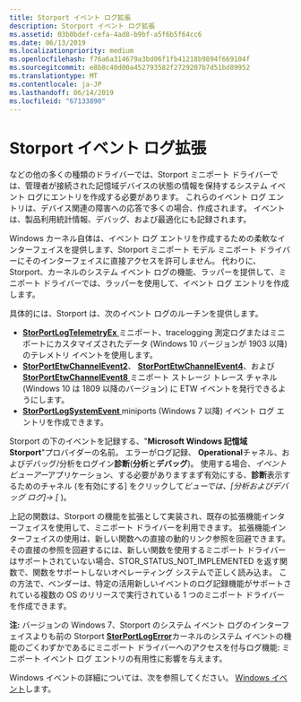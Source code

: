 ```yaml
---
title: Storport イベント ログ拡張
description: Storport イベント ログ拡張
ms.assetid: 03b0bdef-cefa-4ad8-b9bf-a5f6b5f64cc6
ms.date: 06/13/2019
ms.localizationpriority: medium
ms.openlocfilehash: f76a6a314679a3bd06f1fb41218b9894f669104f
ms.sourcegitcommit: e8b8c40d00a452793582f2729207b7d51bd89952
ms.translationtype: MT
ms.contentlocale: ja-JP
ms.lasthandoff: 06/14/2019
ms.locfileid: "67133890"
---
```

# <a name="storport-event-log-extensions"></a>Storport イベント ログ拡張

などの他の多くの種類のドライバーでは、Storport ミニポート ドライバーでは、管理者が接続された記憶域デバイスの状態の情報を保持するシステム イベント ログにエントリを作成する必要があります。 これらのイベント ログ エントリは、デバイス関連の障害への応答で多くの場合、作成されます。 イベントは、製品利用統計情報、デバッグ、および最適化にも記録されます。

Windows カーネル自体は、イベント ログ エントリを作成するための柔軟なインターフェイスを提供します、Storport ミニポート モデル ミニポート ドライバーにそのインターフェイスに直接アクセスを許可しません。 代わりに、Storport、カーネルのシステム イベント ログの機能、ラッパーを提供して、ミニポート ドライバーでは、ラッパーを使用して、イベント ログ エントリを作成します。

具体的には、Storport は、次のイベント ログのルーチンを提供します。

* [**StorPortLogTelemetryEx** ](https://docs.microsoft.com/windows-hardware/drivers/ddi/content/storport/nf-storport-storportlogtelemetryex)ミニポート、tracelogging 測定ログまたはミニポートにカスタマイズされたデータ (Windows 10 バージョンが 1903 以降) のテレメトリ イベントを使用します。
* [**StorPortEtwChannelEvent2**](https://docs.microsoft.com/windows-hardware/drivers/ddi/content/storport/nf-storport-storportetwevent2)、 [ **StorPortEtwChannelEvent4**](https://docs.microsoft.com/windows-hardware/drivers/ddi/content/storport/nf-storport-storportetwevent4)、および[ **StorPortEtwChannelEvent8** ](https://docs.microsoft.com/windows-hardware/drivers/ddi/content/storport/nf-storport-storportetwevent8)ミニポート ストレージ トレース チャネル (Windows 10 は 1809 以降のバージョン) に ETW イベントを発行できるようにします。
* [**StorPortLogSystemEvent** ](https://docs.microsoft.com/windows-hardware/drivers/ddi/content/storport/nf-storport-storportlogsystemevent) miniports (Windows 7 以降) イベント ログ エントリを作成できます。

Storport の下のイベントを記録する、"**Microsoft Windows 記憶域 Storport**"プロバイダーの名前。 エラーがログ記録、 **Operational**チャネル、およびデバッグ/分析をログイン**診断**(**分析**と**デバッグ**)。 使用する場合、*イベント ビューアー*アプリケーション、する必要がありますまず有効にする、**診断**表示するためのチャネル (を有効にする] をクリックして*ビューでは、[分析およびデバッグ ログ]-> [* )。

 上記の関数は、Storport の機能を拡張として実装され、既存の拡張機能インターフェイスを使用して、ミニポート ドライバーを利用できます。 拡張機能インターフェイスの使用は、新しい関数への直接の動的リンク参照を回避できます。 その直接の参照を回避するには、新しい関数を使用するミニポート ドライバーはサポートされていない場合、STOR_STATUS_NOT_IMPLEMENTED を返す関数で、関数をサポートしないオペレーティング システムで正しく読み込ま。 この方法で、ベンダーは、特定の活用新しいイベントのログ記録機能がサポートされている複数の OS のリリースで実行されている 1 つのミニポート ドライバーを作成できます。

**注:** バージョンの Windows 7、Storport のシステム イベント ログのインターフェイスよりも前の Storport [ **StorPortLogError**](https://docs.microsoft.com/windows-hardware/drivers/ddi/content/storport/nf-storport-storportlogerror)カーネルのシステム イベントの機能のごくわずかであるにミニポート ドライバーへのアクセスを付与ログ機能: ミニポート イベント ログ エントリの有用性に影響を与えます。

Windows イベントの詳細については、次を参照してください。 [Windows イベント](https://docs.microsoft.com/windows/desktop/Events/windows-events)します。
